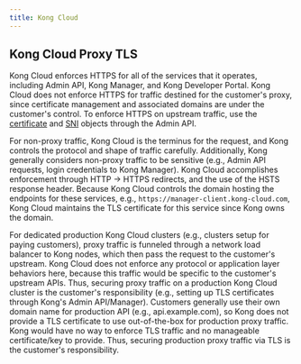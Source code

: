 ```yaml
---
title: Kong Cloud
---
```


## Kong Cloud Proxy TLS

Kong Cloud enforces HTTPS for all of the services that it operates, including Admin API, Kong Manager, and Kong Developer Portal. Kong Cloud does not enforce HTTPS for traffic destined for the customer's proxy, since certificate management and associated domains are under the customer's control. To enforce HTTPS on upstream traffic, use the [certificate](https://docs.konghq.com/enterprise/{{page.kong_version}}/admin-api/#certificate-object) and [SNI](https://docs.konghq.com/enterprise/{{page.kong_version}}/admin-api/#sni-object.) objects through the Admin API.

For non-proxy traffic, Kong Cloud is the terminus for the request, and Kong controls the protocol and shape of traffic carefully. Additionally, Kong generally considers non-proxy traffic to be sensitive (e.g., Admin API requests, login credentials to Kong Manager). Kong Cloud accomplishes enforcement through HTTP → HTTPS redirects, and the use of the HSTS response header. Because Kong Cloud controls the domain hosting the endpoints for these services, e.g., `https://manager-client.kong-cloud.com`, Kong Cloud maintains the TLS certificate for this service since Kong owns the domain.

For dedicated production Kong Cloud clusters (e.g., clusters setup for paying customers), proxy traffic is funneled through a network load balancer to Kong nodes, which then pass the request to the customer's upstream. Kong Cloud does not enforce any protocol or application layer behaviors here, because this traffic would be specific to the customer's upstream APIs. Thus, securing proxy traffic on a production Kong Cloud cluster is the customer's responsibility (e.g., setting up TLS certificates through Kong's Admin API/Manager). Customers generally use their own domain name for production API (e.g., api.example.com), so Kong does not provide a TLS certificate to use out-of-the-box for production proxy traffic. Kong would have no way to enforce TLS traffic and no manageable certificate/key to provide. Thus, securing production proxy traffic via TLS is the customer's responsibility.
